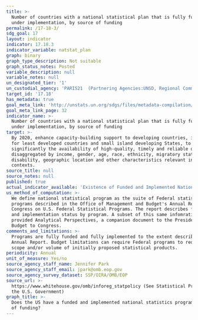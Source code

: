 ```yaml
---
title: >-
  Number of countries with a national statistical plan that is fully funded and
  under implementation, by source of funding
permalink: /17-18-3/
sdg_goal: 17
layout: indicator
indicator: 17.18.3
indicator_variable: natstat_plan
graph: binary
graph_type_description: Not suitable
graph_status_notes: Posted
variable_description: null
variable_notes: null
un_designated_tier: '1'
un_custodial_agency: 'PARIS21  (Partnering Agencies:UNSD, Regional Commissions, World Bank)'
target_id: '17.18'
has_metadata: true
goal_meta_link: 'http://unstats.un.org/sdgs/files/metadata-compilation/Metadata-Goal-17.pdf'
goal_meta_link_page: 32
indicator_name: >-
  Number of countries with a national statistical plan that is fully funded and
  under implementation, by source of funding
target: >-
  By 2020, enhance capacity-building support to developing countries, including
  for least developed countries and small island developing States, to increase
  significantly the availability of high-quality, timely and reliable data
  disaggregated by income, gender, age, race, ethnicity, migratory status,
  disability, geographic location and other characteristics relevant in national
  contexts.
source_title: null
source_notes: null
published: true
actual_indicator_available: 'Existence of Funded and Implemented National Statistical Program '
us_method_of_computation: >-
  We define national statistical program as the suite of Federal statistical
  programs described in the Office of Management and Budget's Annual Report to
  Congress on U.S. Federal Statistical Programs. The report describes funding
  and implementation status by program. A subset of this same infomration is
  provided Analytical Perspectives, a companion document to the President's
  Budget to Congress.
comments_and_limitations: >-
  Programs are fully funded and fully implemented to the extent described in the
  Annual Report. Budget limitations can require Federal programs to reduce the
  scope and/or volume of initially proposed statistical products.
periodicity: Annual
unit_of_measure: Yes/no
source_agency_staff_name: Jennifer Park
source_agency_staff_email: jpark@omb.eop.gov
source_agency_survey_dataset: SSP/OIRA/OMB/EOP
source_url: >-
  https://www.whitehouse.gov/omb/inforeg_statpolicy (See Statistical Programs of
  the U.S. Government)
graph_title: >-
  Does the US have a funded and implemented national statistics program? Source
  of funding?
---
```

